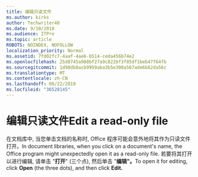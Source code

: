 ```yaml
---
title: 编辑只读文件
ms.author: kirks
author: Techwriter40
ms.date: 9/10/2018
ms.audience: ITPro
ms.topic: article
ROBOTS: NOINDEX, NOFOLLOW
localization_priority: Normal
ms.assetid: 7fd02fc7-4aaf-4ae6-b514-ceda456b74e2
ms.openlocfilehash: 25d8745a988bf27a9c822bf3f85df1beb47f64fb
ms.sourcegitcommit: 1d98db8acb9959aba3b5e308a567ade6b62da56c
ms.translationtype: MT
ms.contentlocale: zh-CN
ms.lasthandoff: 08/22/2019
ms.locfileid: "36528145"
---
```

# <a name="edit-a-read-only-file"></a><span data-ttu-id="0bc96-102">编辑只读文件</span><span class="sxs-lookup"><span data-stu-id="0bc96-102">Edit a read-only file</span></span>

<span data-ttu-id="0bc96-103">在文档库中, 当您单击文档的名称时, Office 程序可能会意外地将其作为只读文件打开。</span><span class="sxs-lookup"><span data-stu-id="0bc96-103">In document libraries, when you click on a document's name, the Office program might unexpectedly open it as a read-only file.</span></span> <span data-ttu-id="0bc96-104">若要将其打开以进行编辑, 请单击 "**打开**" (三个点), 然后单击 "**编辑"。**</span><span class="sxs-lookup"><span data-stu-id="0bc96-104">To open it for editing, click **Open** (the three dots), and then click **Edit.**</span></span>
  

